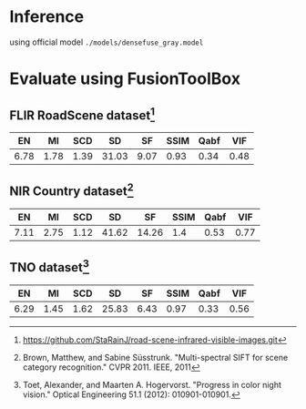 # Inference 
using official model `./models/densefuse_gray.model`

# Evaluate using FusionToolBox

## FLIR RoadScene dataset[^1]
| EN | MI | SCD | SD | SF | SSIM | Qabf | VIF | 
|----|----|-----|----|----|------|------|-----|
6.78 | 1.78 | 1.39 | 31.03 | 9.07 | 0.93 | 0.34 | 0.48|


## NIR Country dataset[^2]
| EN | MI | SCD | SD | SF | SSIM | Qabf | VIF | 
|----|----|-----|----|----|------|------|-----|
7.11 | 2.75 | 1.12 | 41.62 | 14.26 | 1.4 | 0.53 | 0.77 |


## TNO dataset[^3]
| EN | MI | SCD | SD | SF | SSIM | Qabf | VIF | 
|----|----|-----|----|----|------|------|-----|
6.29 | 1.45 | 1.62 | 25.83 | 6.43 | 0.97 | 0.33 | 0.56 |

[^1]:https://github.com/StaRainJ/road-scene-infrared-visible-images.git

[^2]:Brown, Matthew, and Sabine Süsstrunk. "Multi-spectral SIFT for scene category recognition." CVPR 2011. IEEE, 2011

[^3]:Toet, Alexander, and Maarten A. Hogervorst. "Progress in color night vision." Optical Engineering 51.1 (2012): 010901-010901.